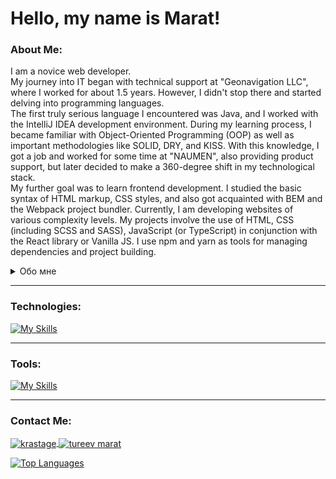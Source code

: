 
# Hello, my name is Marat!

### About Me:

I am a novice web developer.  
My journey into IT began with technical support at "Geonavigation LLC", where I worked for about 1.5 years. However, I didn't stop there and started delving into programming languages.  
The first truly serious language I encountered was Java, and I worked with the IntelliJ IDEA development environment. During my learning process, I became familiar with Object-Oriented Programming (OOP) as well as important methodologies like SOLID, DRY, and KISS. With this knowledge, I got a job and worked for some time at "NAUMEN", also providing product support, but later decided to make a 360-degree shift in my technological stack.  
My further goal was to learn frontend development. I studied the basic syntax of HTML markup, CSS styles, and also got acquainted with BEM and the Webpack project bundler. Currently, I am developing websites of various complexity levels. My projects involve the use of HTML, CSS (including SCSS and SASS), JavaScript (or TypeScript) in conjunction with the React library or Vanilla JS. I use npm and yarn as tools for managing dependencies and project building.

<details>
<summary>Обо мне</summary>
  
Я начинающий веб-разработчик.  
Мой путь в мир IT начался с работы в технической поддержке ООО "Геонавигация", где я проработал около 1,5 лет. Однако я не стал останавливаться на этом и начал изучать языки программирования.  
Первым действительно серьезным языком, с которым я столкнулся, стал Java, и я работал в среде разработки IntelliJ IDEA. В процессе обучения я познакомился с объектно-ориентированным программированием (ООП), а также важными методологиями, такими как SOLID, DRY и KISS. С этими знаниями я нашел работу и проработал некоторое время в компании "NAUMEN", также предоставляя поддержку продуктов, но позже решил сменить технологический стек на 360 градусов.  
Моей дальнейшей целью было изучение фронтенд-разработки. Я изучал основы синтаксиса разметки HTML, стили CSS и также познакомился с БЭМ и сборщиком проектов Webpack. В настоящее время я разрабатываю сайты разной сложности. Мои проекты включают использование HTML, CSS (включая SCSS и SASS), JavaScript (или TypeScript) в связке с библиотекой React или Vanilla JS. Для управления зависимостями и сборки проектов я использую npm и yarn.
  
</details>

---

### Technologies:

[![My Skills](https://skillicons.dev/icons?i=html,css,js,ts,react,redux,webpack,vite,java)](https://skillicons.dev)

---

### Tools:

[![My Skills](https://skillicons.dev/icons?i=vscode,idea,figma,ps,git,github)](https://skillicons.dev)

---

### Contact Me:

<p align="left">
<a href="https://t.me/krastage" target="blank"><img align="center" src="https://img.shields.io/badge/Telegram-2CA5E0?style=for-the-badge&logo=telegram&logoColor=white" alt="krastage" />
<a href="mailto:tureev777@gmail.com" target="blank"><img align="center" src="https://img.shields.io/badge/Gmail-D14836?style=for-the-badge&logo=gmail&logoColor=white&link=mailto:tureev777@gmail.com" alt="tureev marat"  />
</p>

[![Top Languages](https://github-readme-stats-sigma-five.vercel.app/api/top-langs/?username=Krastage&layout=compact&theme=dark&show_icons=true)](https://github.com/Krastage)

